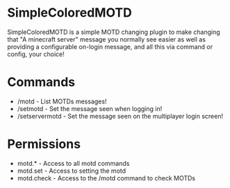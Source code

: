 SimpleColoredMOTD
=================

SimpleColoredMOTD is a simple MOTD changing plugin to make changing that "A minecraft server" message you normally see easier as well as providing a configurable on-login message, and all this via command or config, your choice!

Commands
=========
* /motd - List MOTDs messages!
* /setmotd - Set the message seen when logging in!
* /setservermotd - Set the message seen on the multiplayer login screen!

Permissions
============
* motd.* - Access to all motd commands
* motd.set - Access to setting the motd
* motd.check - Access to the /motd command to check MOTDs
